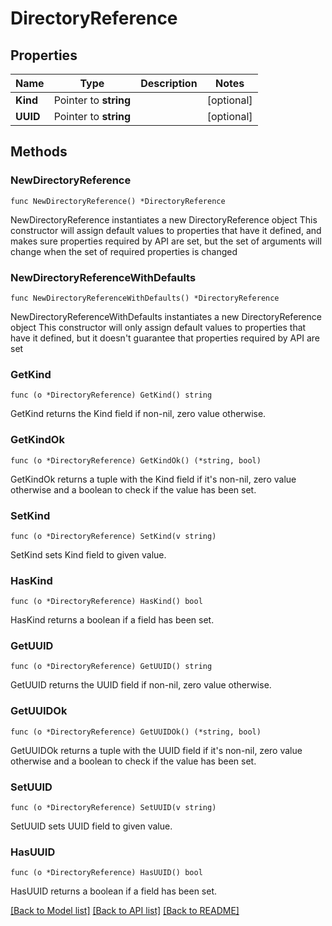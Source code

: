 # DirectoryReference

## Properties

Name | Type | Description | Notes
------------ | ------------- | ------------- | -------------
**Kind** | Pointer to **string** |  | [optional] 
**UUID** | Pointer to **string** |  | [optional] 

## Methods

### NewDirectoryReference

`func NewDirectoryReference() *DirectoryReference`

NewDirectoryReference instantiates a new DirectoryReference object
This constructor will assign default values to properties that have it defined,
and makes sure properties required by API are set, but the set of arguments
will change when the set of required properties is changed

### NewDirectoryReferenceWithDefaults

`func NewDirectoryReferenceWithDefaults() *DirectoryReference`

NewDirectoryReferenceWithDefaults instantiates a new DirectoryReference object
This constructor will only assign default values to properties that have it defined,
but it doesn't guarantee that properties required by API are set

### GetKind

`func (o *DirectoryReference) GetKind() string`

GetKind returns the Kind field if non-nil, zero value otherwise.

### GetKindOk

`func (o *DirectoryReference) GetKindOk() (*string, bool)`

GetKindOk returns a tuple with the Kind field if it's non-nil, zero value otherwise
and a boolean to check if the value has been set.

### SetKind

`func (o *DirectoryReference) SetKind(v string)`

SetKind sets Kind field to given value.

### HasKind

`func (o *DirectoryReference) HasKind() bool`

HasKind returns a boolean if a field has been set.

### GetUUID

`func (o *DirectoryReference) GetUUID() string`

GetUUID returns the UUID field if non-nil, zero value otherwise.

### GetUUIDOk

`func (o *DirectoryReference) GetUUIDOk() (*string, bool)`

GetUUIDOk returns a tuple with the UUID field if it's non-nil, zero value otherwise
and a boolean to check if the value has been set.

### SetUUID

`func (o *DirectoryReference) SetUUID(v string)`

SetUUID sets UUID field to given value.

### HasUUID

`func (o *DirectoryReference) HasUUID() bool`

HasUUID returns a boolean if a field has been set.


[[Back to Model list]](../README.md#documentation-for-models) [[Back to API list]](../README.md#documentation-for-api-endpoints) [[Back to README]](../README.md)


